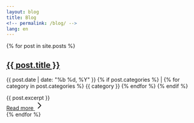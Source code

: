 ```yaml
---
layout: blog
title: Blog
<!-- permalink: /blog/ -->
lang: en
---
```


<div class="grid grid-cols-1 sm:grid-cols-2 lg:grid-cols-3 gap-8">
   {% for post in site.posts %}
    <div
        class="bg-gray-50 dark:bg-gray-900 rounded-xl shadow-md hover:shadow-xl transition-shadow duration-300 p-6 flex flex-col">
        <h2 class="text-xl md:text-2xl font-bold text-gray-900 dark:text-white mb-3">
            <a href="{{ post.url | relative_url }}"
                class="hover:text-blue-600 dark:hover:text-blue-400 transition-colors duration-300">
                {{ post.title }}
            </a>
        </h2>
        <p class="text-sm text-gray-500 dark:text-gray-400 mb-4">
            {{ post.date | date: "%b %d, %Y" }}
            {% if post.categories %}
            <span class="ml-2">|</span>
            {% for category in post.categories %}
            <span
                class="inline-block bg-blue-100 text-blue-800 text-xs font-semibold px-2.5 py-0.5 rounded-full dark:bg-blue-200 dark:text-blue-900 ml-1">
                {{ category }}
            </span>
            {% endfor %}
            {% endif %}
        </p>
        <div class="text-gray-700 dark:text-gray-300 leading-relaxed mb-4 flex-grow min-h-[96px]">
            {{ post.excerpt }}
        </div>
        <div class="mt-auto border-t border-gray-200 dark:border-gray-700 pt-4">
            <a href="{{ post.url | relative_url }}"
                class="inline-flex items-center px-4 py-2 rounded-md bg-blue-600 text-white font-medium hover:bg-blue-700 transition-colors duration-300">
                Read more
                <svg class="ml-2 w-4 h-4" aria-hidden="true" xmlns="http://www.w3.org/2000/svg" width="24" height="24"
                    fill="none" viewBox="0 0 24 24">
                    <path stroke="currentColor" stroke-linecap="round" stroke-linejoin="round" stroke-width="2"
                        d="m9 5 7 7-7 7" />
                </svg>
            </a>
        </div>
    </div>
    {% endfor %}
</div>
